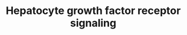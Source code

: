 ---
annotations:
- type: Pathway Ontology
  value: Rho/Rac/Cdc42 mediated signaling pathway
- type: Pathway Ontology
  value: scatter factor/hepatocyte growth factor signaling pathway
- type: Cell Type Ontology
  value: hepatocyte
authors:
- MaintBot
- Lindarieswijk
- L Dupuis
- Eweitz
- DeSl
description: 'Signaling pathway of the Hepatocyte Growth Factor Receptor (Homo sapiens)
  also know as C-Met. The C-Met activation results in the stimulation of a variety
  of intracellular signalling pathways, which regulate several processes such as:
  motility, migration, proliferation and invasion.'
last-edited: 2021-06-02
organisms:
- Gallus gallus
redirect_from:
- /index.php/Pathway:WP810
- /instance/WP810
schema-jsonld:
- '@context': https://schema.org/
  '@id': https://wikipathways.github.io/pathways/WP810.html
  '@type': Dataset
  creator:
    '@type': Organization
    name: WikiPathways
  description: 'Signaling pathway of the Hepatocyte Growth Factor Receptor (Homo sapiens)
    also know as C-Met. The C-Met activation results in the stimulation of a variety
    of intracellular signalling pathways, which regulate several processes such as:
    motility, migration, proliferation and invasion.'
  keywords:
  - JUN
  - PTPN11
  - GAB1
  - MAPK3
  - PXN
  - ITGA1
  - CRKL
  - PTEN
  - RASA1
  - RAPGEF1
  - RAF1
  - MAP4K1
  - MAPK8
  - HRAS
  - SOS1
  - PIK3CA
  - ELK1
  - FOS
  - RAP1A
  - MAPK1
  - MAP2K1
  - PTK2
  - DOCK1
  - GRB2
  - PAK1
  - ITGB1
  - SRC
  - CRK
  - MAP2K2
  - PTK2B
  - RAP1B
  - Met
  - STAT3
  - HGF
  license: CC0
  name: Hepatocyte growth factor receptor signaling
seo: CreativeWork
title: Hepatocyte growth factor receptor signaling
wpid: WP810
---